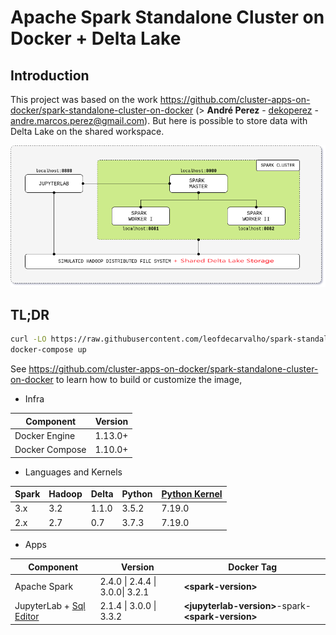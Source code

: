 # Apache Spark Standalone Cluster on Docker + Delta Lake

## Introduction

This project was based on the work https://github.com/cluster-apps-on-docker/spark-standalone-cluster-on-docker  (> **André Perez** - [dekoperez](https://twitter.com/dekoperez) - andre.marcos.perez@gmail.com).
But here is possible to store data with Delta Lake on the shared workspace.


<p align="center"><img src="docs/image/cluster-architecture.png"></p>


## TL;DR

```bash
curl -LO https://raw.githubusercontent.com/leofdecarvalho/spark-standalone-cluster-on-docker/master/docker-compose.yml
docker-compose up
```

See https://github.com/cluster-apps-on-docker/spark-standalone-cluster-on-docker to learn how to build or customize the image,

- Infra

| Component      | Version |
| -------------- | ------- |
| Docker Engine  | 1.13.0+ |
| Docker Compose | 1.10.0+ |

- Languages and Kernels

| Spark | Hadoop | Delta   | Python | [Python Kernel](https://ipython.org/) |
| ----- | ------ | ------- | ------ | ------------------------------------- | 
| 3.x   | 3.2    | 1.1.0   | 3.5.2  | 7.19.0                                |
| 2.x   | 2.7    | 0.7     | 3.7.3  | 7.19.0                                |

- Apps

| Component      | Version                 | Docker Tag                                           |
| -------------- | ----------------------- | ---------------------------------------------------- |
| Apache Spark   | 2.4.0 \| 2.4.4 \| 3.0.0\| 3.2.1 | **\<spark-version>**                                 |
| JupyterLab + [Sql Editor](https://github.com/CybercentreCanada/jupyterlab-sql-editor/blob/main/CONTRIBUTING.md)    | 2.1.4 \| 3.0.0 \| 3.3.2         | **\<jupyterlab-version>**-spark-**\<spark-version>** |
